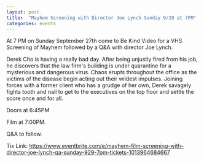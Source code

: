 ```yaml
---
layout: post
title:  "Mayhem Screening with Director Joe Lynch Sunday 9/29 at 7PM"
categories: events
---
```


At 7 PM on Sunday September 27th come to Be Kind Video for a VHS Screening of Mayhem followed by a Q&A with director Joe Lynch.

Derek Cho is having a really bad day. After being unjustly fired from his job, he discovers that the law firm's building is under quarantine for a mysterious and dangerous virus. Chaos erupts throughout the office as the victims of the disease begin acting out their wildest impulses. Joining forces with a former client who has a grudge of her own, Derek savagely fights tooth and nail to get to the executives on the top floor and settle the score once and for all.

Doors at 6:45PM

Film at 7:00PM.

Q&A to follow.

Tix Link: https://www.eventbrite.com/e/mayhem-film-screening-with-director-joe-lynch-qa-sunday-929-7pm-tickets-1013964684667
